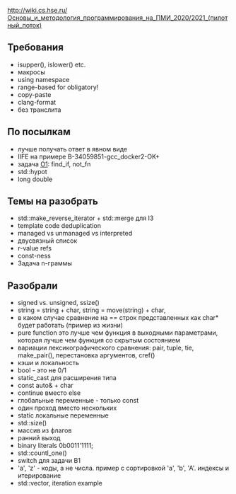 http://wiki.cs.hse.ru/Основы_и_методология_программирования_на_ПМИ_2020/2021_(пилотный_поток)

## Требования

- isupper(), islower() etc.
- макросы
- using namespace
- range-based for obligatory!
- copy-paste
- clang-format
- без транслита

## По посылкам 

- лучше получать ответ в явном виде
- IIFE на примере B-34059851-gcc_docker2-OK+
- задача [О1](https://contest.yandex.ru/contest/19571/problems/O/): find_if, not_fn
- std::hypot
- long double

## Темы на разобрать

- std::make_reverse_iterator + std::merge для I3
- template code deduplication
- managed vs unmanaged vs interpreted
- двусвязный список
- r-value refs
- const-ness
- Задача n-граммы
 
## Разобрали

- signed vs. unsigned, ssize()
- string = string + char, string = move(string) + char, 
- в каком случае сравнение на == строк представленных как char* будет работать (пример из жизни)
- pure function это лучше чем функция в выходными параметрами, которая лучше чем функция со скрытым состоянием
- вариации лексикографического сравнения: pair, tuple, tie, make_pair(), перестановка аргументов, cref()
- кэши и локальность
- bool - это не 0/1
- static_cast для расширения типа
- const auto& + char
- continue вместо else
- глобальные переменные - только const
- один проход вместо нескольких
- static локальные переменные
- std::size()
- массив из флагов
- ранний выход
- binary literals 0b0011'1111;
- std::countl_one()
- switch для задачи B1
- 'a', 'z' - коды, а не числа. пример с сортировкой 'a', 'b', 'A'. индексы и итерирование
- std::vector<bool>, iteration example
